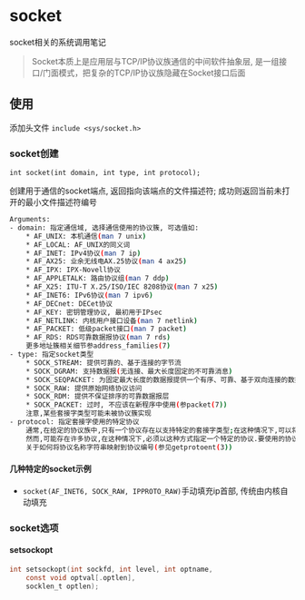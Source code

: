 # socket
socket相关的系统调用笔记

> Socket本质上是应用层与TCP/IP协议族通信的中间软件抽象层, 是一组接口/门面模式，把复杂的TCP/IP协议族隐藏在Socket接口后面

## 使用

添加头文件 `include <sys/socket.h>`

### socket创建

`int socket(int domain, int type, int protocol);`

创建用于通信的socket端点, 返回指向该端点的文件描述符; 成功则返回当前未打开的最小文件描述符编号
```sh
Arguments:
- domain: 指定通信域, 选择通信使用的协议簇, 可选值如:
    * AF_UNIX: 本机通信(man 7 unix)
    * AF_LOCAL: AF_UNIX的同义词
    * AF_INET: IPv4协议(man 7 ip)
    * AF_AX25: 业余无线电AX.25协议(man 4 ax25)
    * AF_IPX: IPX-Novell协议
    * AF_APPLETALK: 路由协议组(man 7 ddp)
    * AF_X25: ITU-T X.25/ISO/IEC 8208协议(man 7 x25)
    * AF_INET6: IPv6协议(man 7 ipv6)
    * AF_DECnet: DECet协议
    * AF_KEY: 密钥管理协议, 最初用于IPsec
    * AF_NETLINK: 内核用户接口设备(man 7 netlink)
    * AF_PACKET: 低级packet接口(man 7 packet)
    * AF_RDS: RDS可靠数据报协议(man 7 rds)
    更多地址簇相关细节参address_families(7)
- type: 指定socket类型
    * SOCK_STREAM: 提供可靠的、基于连接的字节流
    * SOCK_DGRAM: 支持数据报(无连接、最大长度固定的不可靠消息)
    * SOCK_SEQPACKET: 为固定最大长度的数据报提供一个有序、可靠、基于双向连接的数据传输路径,每次输入系统调用都要求使用者读取整个数据包
    * SOCK_RAW: 提供原始网络协议访问
    * SOCK_RDM: 提供不保证排序的可靠数据报层
    * SOCK_PACKET: 过时, 不应该在新程序中使用(参packet(7))
    注意,某些套接字类型可能未被协议簇实现
- protocol: 指定套接字使用的特定协议
    通常,在给定的协议族中,只有一个协议存在以支持特定的套接字类型;在这种情况下,可以将protocol指定为0
    然而,可能存在许多协议,在这种情况下,必须以这种方式指定一个特定的协议.要使用的协议号特定于要在其中进行通信的domain(参protocols(5))
    关于如何将协议名称字符串映射到协议编号(参见getprotoent(3))
```

#### 几种特定的socket示例

- `socket(AF_INET6, SOCK_RAW, IPPROTO_RAW)`手动填充ip首部, 传统由内核自动填充

### socket选项

#### setsockopt
```c
int setsockopt(int sockfd, int level, int optname,
    const void optval[.optlen],
    socklen_t optlen);
``` 